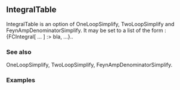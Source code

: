 ##  IntegralTable 

IntegralTable is an option of OneLoopSimplify, TwoLoopSimplify and FeynAmpDenominatorSimplify. It may be set to a list of the form : {FCIntegral[ ... ] :> bla, ...}..

###  See also 

OneLoopSimplify, TwoLoopSimplify, FeynAmpDenominatorSimplify.

###  Examples 